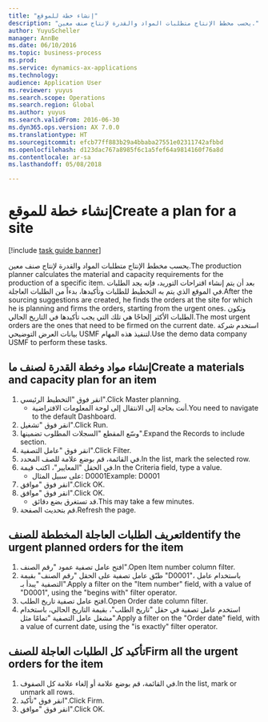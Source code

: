 ```yaml
--- 
title: "إنشاء خطة للموقع"
description: "يحسب مخطط الإنتاج متطلبات المواد والقدرة لإنتاج صنف معين."
author: YuyuScheller
manager: AnnBe
ms.date: 06/10/2016
ms.topic: business-process
ms.prod: 
ms.service: dynamics-ax-applications
ms.technology: 
audience: Application User
ms.reviewer: yuyus
ms.search.scope: Operations
ms.search.region: Global
ms.author: yuyus
ms.search.validFrom: 2016-06-30
ms.dyn365.ops.version: AX 7.0.0
ms.translationtype: HT
ms.sourcegitcommit: efcb77ff883b29a4bbaba27551e02311742afbbd
ms.openlocfilehash: d123dac767a8985f6c1a5fef64a9814160f76a8d
ms.contentlocale: ar-sa
ms.lasthandoff: 05/08/2018

---
```

# <a name="create-a-plan-for-a-site"></a><span data-ttu-id="19efd-103">إنشاء خطة للموقع</span><span class="sxs-lookup"><span data-stu-id="19efd-103">Create a plan for a site</span></span>

[!include [task guide banner](../../includes/task-guide-banner.md)]

<span data-ttu-id="19efd-104">يحسب مخطط الإنتاج متطلبات المواد والقدرة لإنتاج صنف معين.</span><span class="sxs-lookup"><span data-stu-id="19efd-104">The production planner calculates the material and capacity requirements for the production of a specific item.</span></span> <span data-ttu-id="19efd-105">بعد أن يتم إنشاء اقتراحات التوريد، فإنه يجد الطلبات في الموقع الذي يتم به التخطيط للطلبات وتأكيدها، بدءاً من الطلبات العاجلة.</span><span class="sxs-lookup"><span data-stu-id="19efd-105">After the sourcing suggestions are created, he finds the orders at the site for which he is planning and firms the orders, starting from the urgent ones.</span></span> <span data-ttu-id="19efd-106">وتكون الطلبات الأكثر إلحاحًا هي تلك التي يجب تأكيدها في التاريخ الحالي.</span><span class="sxs-lookup"><span data-stu-id="19efd-106">The most urgent orders are the ones that need to be firmed on the current date.</span></span> <span data-ttu-id="19efd-107">استخدم شركة بيانات العرض التوضيحي USMF لتنفيذ هذه المهام.</span><span class="sxs-lookup"><span data-stu-id="19efd-107">Use the demo data company USMF to perform these tasks.</span></span>


## <a name="create-a-materials-and-capacity-plan-for-an-item"></a><span data-ttu-id="19efd-108">إنشاء مواد وخطة القدرة لصنف ما</span><span class="sxs-lookup"><span data-stu-id="19efd-108">Create a materials and capacity plan for an item</span></span>
1. <span data-ttu-id="19efd-109">انقر فوق "التخطيط الرئيسي‬".</span><span class="sxs-lookup"><span data-stu-id="19efd-109">Click Master planning.</span></span>
    * <span data-ttu-id="19efd-110">أنت بحاجة إلى الانتقال إلى لوحة المعلومات الافتراضية.</span><span class="sxs-lookup"><span data-stu-id="19efd-110">You need to navigate to the default Dashboard.</span></span>  
2. <span data-ttu-id="19efd-111">انقر فوق "تشغيل".</span><span class="sxs-lookup"><span data-stu-id="19efd-111">Click Run.</span></span>
3. <span data-ttu-id="19efd-112">وسّع المقطع "السجلات المطلوب تضمينها‬".</span><span class="sxs-lookup"><span data-stu-id="19efd-112">Expand the Records to include section.</span></span>
4. <span data-ttu-id="19efd-113">انقر فوق "عامل التصفية".</span><span class="sxs-lookup"><span data-stu-id="19efd-113">Click Filter.</span></span>
5. <span data-ttu-id="19efd-114">في القائمة، قم بوضع علامة للصف المحدد.</span><span class="sxs-lookup"><span data-stu-id="19efd-114">In the list, mark the selected row.</span></span>
6. <span data-ttu-id="19efd-115">في الحقل "المعايير"، اكتب قيمة.</span><span class="sxs-lookup"><span data-stu-id="19efd-115">In the Criteria field, type a value.</span></span>
    * <span data-ttu-id="19efd-116">على سبيل المثال: D0001</span><span class="sxs-lookup"><span data-stu-id="19efd-116">Example: D0001</span></span>  
7. <span data-ttu-id="19efd-117">انقر فوق "موافق".</span><span class="sxs-lookup"><span data-stu-id="19efd-117">Click OK.</span></span>
8. <span data-ttu-id="19efd-118">انقر فوق "موافق".</span><span class="sxs-lookup"><span data-stu-id="19efd-118">Click OK.</span></span>
    * <span data-ttu-id="19efd-119">قد تستغرق بضع دقائق.</span><span class="sxs-lookup"><span data-stu-id="19efd-119">This may take a few minutes.</span></span>  
9. <span data-ttu-id="19efd-120">قم بتحديث الصفحة.</span><span class="sxs-lookup"><span data-stu-id="19efd-120">Refresh the page.</span></span>

## <a name="identify-the-urgent-planned-orders-for-the-item"></a><span data-ttu-id="19efd-121">تعريف الطلبات العاجلة المخططة للصنف</span><span class="sxs-lookup"><span data-stu-id="19efd-121">Identify the urgent planned orders for the item</span></span>
1. <span data-ttu-id="19efd-122">افتح عامل تصفية عمود "رقم الصنف".</span><span class="sxs-lookup"><span data-stu-id="19efd-122">Open Item number column filter.</span></span>
2. <span data-ttu-id="19efd-123">طبّق عامل تصفية على الحقل "رقم الصنف" بقيمة "D0001"، باستخدام عامل التصفية "يبدأ بـ".</span><span class="sxs-lookup"><span data-stu-id="19efd-123">Apply a filter on the "Item number" field, with a value of "D0001", using the "begins with" filter operator.</span></span>
3. <span data-ttu-id="19efd-124">افتح عامل تصفية تاريخ الطلب.</span><span class="sxs-lookup"><span data-stu-id="19efd-124">Open Order date column filter.</span></span>
4. <span data-ttu-id="19efd-125">استخدم عامل تصفية في حقل "تاريخ الطلب"، بقيمة التاريخ الحالي، باستخدام مشغل عامل التصفية "تمامًا مثل".</span><span class="sxs-lookup"><span data-stu-id="19efd-125">Apply a filter on the "Order date" field, with a value of current date, using the "is exactly" filter operator.</span></span>

## <a name="firm-all-the-urgent-orders-for-the-item"></a><span data-ttu-id="19efd-126">تأكيد كل الطلبات العاجلة للصنف</span><span class="sxs-lookup"><span data-stu-id="19efd-126">Firm all the urgent orders for the item</span></span>
1. <span data-ttu-id="19efd-127">في القائمة، قم بوضع علامة أو إلغاء علامة كل الصفوف.</span><span class="sxs-lookup"><span data-stu-id="19efd-127">In the list, mark or unmark all rows.</span></span>
2. <span data-ttu-id="19efd-128">انقر فوق "تأكيد".</span><span class="sxs-lookup"><span data-stu-id="19efd-128">Click Firm.</span></span>
3. <span data-ttu-id="19efd-129">انقر فوق "موافق".</span><span class="sxs-lookup"><span data-stu-id="19efd-129">Click OK.</span></span>


